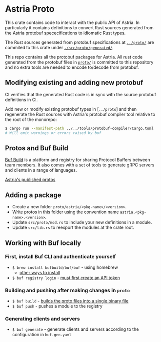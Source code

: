 # Astria Proto

This crate contains code to interact with the public API of Astria. In particularly
it contains definitions to convert Rust sources generated from the Astria protobuf
spececifications to idiomatic Rust types.

The Rust sources generated from protobuf specifications at
[`../proto/`](../proto) are commited to this crate under
[`./src/proto/generated/`](./src/proto/generated/).

This repo contains all the protobuf packages for Astria. All rust code generated
from the protobuf files in [`proto/`](`./proto/`) is committed to this repository
and no extra tools are needed to encode to/decode from protobuf.

## Modifying existing and adding new protobuf

CI verifies that the generated Rust code is in sync with the source protobuf
definitions in CI.

Add new or modify existing protobuf types in [`../proto`] and then regenerate
the Rust sources with Astria's protobuf compiler tool relative to the root of
the monorepo:

```sh
$ cargo run --manifest-path ../../tools/protobuf-compiler/Cargo.toml
# Will emit warnings or errors raised by buf
```

## Protos and Buf Build

[Buf Build](https://buf.build/) is a platform and registry for sharing Protocol
Buffers between team members. It also comes with a set of tools to generate gRPC
servers and clients in a range of languages.

[Astria's published protos](https://buf.build/astria/astria)

## Adding a package

* Create a new folder `proto/astria/<pkg-name>/<version>`.
* Write protos in this folder using the convention name
  `astria.<pkg-name>.<version>`.
* Update `src/proto/mod.rs` to include your new definitions in a module.
* Update `src/lib.rs` to reexport the modules at the crate root.

## Working with Buf locally

### First, install Buf CLI and authenticate yourself

* `$ brew install bufbuild/buf/buf` - using homebrew
  * [other ways to install](https://docs.buf.build/installation)
* `$ buf registry login` - [must first create an API
  token](https://docs.buf.build/tutorials/getting-started-with-bsr#create-an-api-token)

### Building and pushing after making changes in `proto`

* `$ buf build` - [builds the proto files into a single binary
  file](https://docs.buf.build/build/explanation#what-are-buf-images)
* `$ buf push` - pushes a module to the registry

### Generating clients and servers

* `$ buf generate` - generate clients and servers according to the configuration
  in `buf.gen.yaml`
